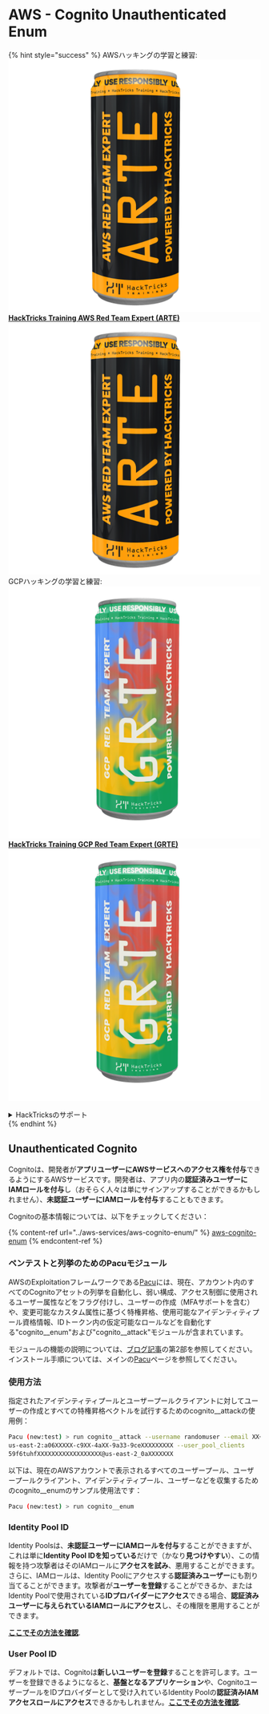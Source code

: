 # AWS - Cognito Unauthenticated Enum

{% hint style="success" %}
AWSハッキングの学習と練習:<img src="/.gitbook/assets/image.png" alt="" data-size="line">[**HackTricks Training AWS Red Team Expert (ARTE)**](https://training.hacktricks.xyz/courses/arte)<img src="/.gitbook/assets/image.png" alt="" data-size="line">\
GCPハッキングの学習と練習: <img src="/.gitbook/assets/image (2).png" alt="" data-size="line">[**HackTricks Training GCP Red Team Expert (GRTE)**<img src="/.gitbook/assets/image (2).png" alt="" data-size="line">](https://training.hacktricks.xyz/courses/grte)

<details>

<summary>HackTricksのサポート</summary>

* [**サブスクリプションプラン**](https://github.com/sponsors/carlospolop)をチェック！
* 💬 [**Discordグループ**](https://discord.gg/hRep4RUj7f)に参加するか、[**telegramグループ**](https://t.me/peass)に参加するか、**Twitter** 🐦 [**@hacktricks\_live**](https://twitter.com/hacktricks\_live)**をフォロー**してください。
* **HackTricks**と**HackTricks Cloud**のgithubリポジトリにPRを提出して**ハッキングトリックを共有**してください。

</details>
{% endhint %}

## Unauthenticated Cognito

Cognitoは、開発者が**アプリユーザーにAWSサービスへのアクセス権を付与**できるようにするAWSサービスです。開発者は、アプリ内の**認証済みユーザーにIAMロールを付与**し（おそらく人々は単にサインアップすることができるかもしれません）、**未認証ユーザーにIAMロールを付与**することもできます。

Cognitoの基本情報については、以下をチェックしてください：

{% content-ref url="../aws-services/aws-cognito-enum/" %}
[aws-cognito-enum](../aws-services/aws-cognito-enum/)
{% endcontent-ref %}

### ペンテストと列挙のためのPacuモジュール

AWSのExploitationフレームワークである[Pacu](https://github.com/RhinoSecurityLabs/pacu)には、現在、アカウント内のすべてのCognitoアセットの列挙を自動化し、弱い構成、アクセス制御に使用されるユーザー属性などをフラグ付けし、ユーザーの作成（MFAサポートを含む）や、変更可能なカスタム属性に基づく特権昇格、使用可能なアイデンティティプール資格情報、IDトークン内の仮定可能なロールなどを自動化する"cognito__enum"および"cognito__attack"モジュールが含まれています。

モジュールの機能の説明については、[ブログ記事](https://rhinosecuritylabs.com/aws/attacking-aws-cognito-with-pacu-p2)の第2部を参照してください。インストール手順については、メインの[Pacu](https://github.com/RhinoSecurityLabs/pacu)ページを参照してください。

### 使用方法

指定されたアイデンティティプールとユーザープールクライアントに対してユーザーの作成とすべての特権昇格ベクトルを試行するためのcognito__attackの使用例：
```bash
Pacu (new:test) > run cognito__attack --username randomuser --email XX+sdfs2@gmail.com --identity_pools
us-east-2:a06XXXXX-c9XX-4aXX-9a33-9ceXXXXXXXXX --user_pool_clients
59f6tuhfXXXXXXXXXXXXXXXXXX@us-east-2_0aXXXXXXX
```
以下は、現在のAWSアカウントで表示されるすべてのユーザープール、ユーザープールクライアント、アイデンティティプール、ユーザーなどを収集するためのcognito__enumのサンプル使用法です：
```bash
Pacu (new:test) > run cognito__enum
```
### Identity Pool ID

Identity Poolsは、**未認証ユーザーにIAMロールを付与**することができますが、これは単に**Identity Pool IDを知っている**だけで（かなり**見つけやすい**）、この情報を持つ攻撃者はそのIAMロールに**アクセスを試み**、悪用することができます。\
さらに、IAMロールは、Identity Poolにアクセスする**認証済みユーザー**にも割り当てることができます。攻撃者が**ユーザーを登録**することができるか、またはIdentity Poolで使用されている**IDプロバイダーにアクセス**できる場合、**認証済みユーザーに与えられているIAMロールにアクセス**し、その権限を悪用することができます。

[**ここでその方法を確認**](../aws-services/aws-cognito-enum/cognito-identity-pools.md).

### User Pool ID

デフォルトでは、Cognitoは**新しいユーザーを登録**することを許可します。ユーザーを登録できるようになると、**基盤となるアプリケーション**や、CognitoユーザープールをIDプロバイダーとして受け入れているIdentity Poolの**認証済みIAMアクセスロールにアクセス**できるかもしれません。[**ここでその方法を確認**](../aws-services/aws-cognito-enum/cognito-user-pools.md#registration).
